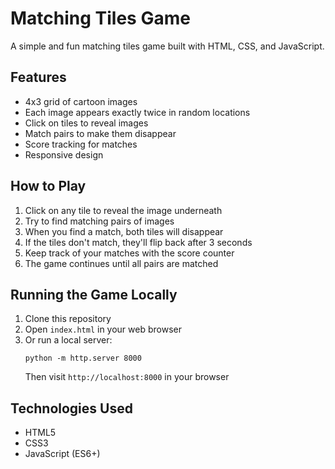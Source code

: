 # Matching Tiles Game

A simple and fun matching tiles game built with HTML, CSS, and JavaScript.

## Features

- 4x3 grid of cartoon images
- Each image appears exactly twice in random locations
- Click on tiles to reveal images
- Match pairs to make them disappear
- Score tracking for matches
- Responsive design

## How to Play

1. Click on any tile to reveal the image underneath
2. Try to find matching pairs of images
3. When you find a match, both tiles will disappear
4. If the tiles don't match, they'll flip back after 3 seconds
5. Keep track of your matches with the score counter
6. The game continues until all pairs are matched

## Running the Game Locally

1. Clone this repository
2. Open `index.html` in your web browser
3. Or run a local server:
   ```
   python -m http.server 8000
   ```
   Then visit `http://localhost:8000` in your browser

## Technologies Used

- HTML5
- CSS3
- JavaScript (ES6+) 